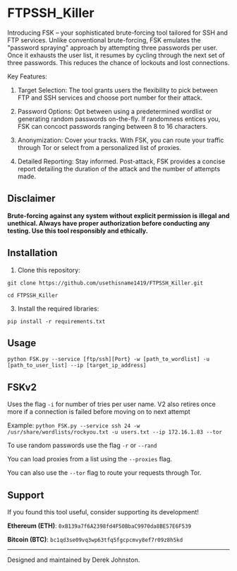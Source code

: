 # FTPSSH_Killer

Introducing FSK – your sophisticated brute-forcing tool tailored for SSH and FTP services. Unlike conventional brute-forcing, FSK emulates the "password spraying" approach by attempting three passwords per user. Once it exhausts the user list, it resumes by cycling through the next set of three passwords. This reduces the chance of lockouts and lost connections. 

Key Features:

1. Target Selection: The tool grants users the flexibility to pick between FTP and SSH services and choose port number for their attack. 

2. Password Options: Opt between using a predetermined wordlist or generating random passwords on-the-fly. If randomness entices you, FSK can concoct passwords ranging between 8 to 16 characters.

3. Anonymization: Cover your tracks. With FSK, you can route your traffic through Tor or select from a personalized list of proxies.

4. Detailed Reporting: Stay informed. Post-attack, FSK provides a concise report detailing the duration of the attack and the number of attempts made.



## Disclaimer

**Brute-forcing against any system without explicit permission is illegal and unethical. Always have proper authorization before conducting any testing. Use this tool responsibly and ethically.**

## Installation

1. Clone this repository:

`git clone https://github.com/usethisname1419/FTPSSH_Killer.git`

`cd FTPSSH_Killer`


3. Install the required libraries:

`pip install -r requirements.txt`


## Usage

`python FSK.py --service [ftp/ssh][Port} -w [path_to_wordlist] -u [path_to_user_list] --ip [target_ip_address]`

## FSKv2

Uses the flag `-i` for number of tries per user name.
V2 also retires once more if a connection is failed before moving on to next attempt

Example:
`python FSK.py --service ssh 24 -w /usr/share/wordlists/rockyou.txt -u users.txt --ip 172.16.1.83 --tor`

To use random passwords use the flag `-r` or `--rand`

You can load proxies from a list using the `--proxies` flag. 

You can also use the `--tor` flag to route your requests through Tor.

## Support

If you found this tool useful, consider supporting its development!

**Ethereum (ETH)**: `0xB139a7f6A2398fd4F50BbaC9970da8BE57E6F539`

**Bitcoin (BTC)**: `bc1qd3se09vq3wp63tfq5fgcpcmvy8ef7r09z8h5kd`

---

Designed and maintained by Derek Johnston.


